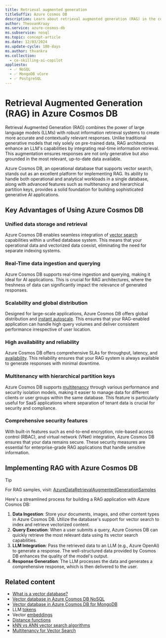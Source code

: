 ```yaml
---
title: Retrieval augmented generation
titleSuffix: Azure Cosmos DB
description: Learn about retrieval augmented generation (RAG) in the context of Azure Cosmos DB for NoSQL's vector search capabilities.
author: TheovanKraay
ms.service: azure-cosmos-db
ms.subservice: nosql
ms.topic: concept-article
ms.date: 12/03/2024
ms.update-cycle: 180-days
ms.author: thvankra
ms.collection:
  - ce-skilling-ai-copilot
appliesto:
  - ✅ NoSQL
  - ✅ MongoDB vCore
  - ✅ PostgreSQL
---
```


# Retrieval Augmented Generation (RAG) in Azure Cosmos DB

Retrieval Augmented Generation (RAG) combines the power of large language models (LLMs) with robust information retrieval systems to create more accurate and contextually relevant responses. Unlike traditional generative models that rely solely on pre-trained data, RAG architectures enhance an LLM's capabilities by integrating real-time information retrieval. This augmentation ensures responses are not only generative but also grounded in the most relevant, up-to-date data available.

Azure Cosmos DB, an operational database that supports vector search, stands out as an excellent platform for implementing RAG. Its ability to handle both operational and analytical workloads in a single database, along with advanced features such as multitenancy and hierarchical partition keys, provides a solid foundation for building sophisticated generative AI applications.

## Key Advantages of Using Azure Cosmos DB

### Unified data storage and retrieval

Azure Cosmos DB enables seamless integration of [vector search](../nosql/vector-search.md) capabilities within a unified database system. This means that your operational data and vectorized data coexist, eliminating the need for separate indexing systems. 

### Real-Time data ingestion and querying

Azure Cosmos DB supports real-time ingestion and querying, making it ideal for AI applications. This is crucial for RAG architectures, where the freshness of data can significantly impact the relevance of generated responses.

### Scalability and global distribution

Designed for large-scale applications, Azure Cosmos DB offers global distribution and [instant autoscale](../../cosmos-db/provision-throughput-autoscale.md). This ensures that your RAG-enabled application can handle high query volumes and deliver consistent performance irrespective of user location.

### High availability and reliability

Azure Cosmos DB offers comprehensive SLAs for throughput, latency, and [availability](/azure/reliability/reliability-cosmos-db-nosql). This reliability ensures that your RAG system is always available to generate responses with minimal downtime.

### Multitenancy with hierarchical partition keys

Azure Cosmos DB supports [multitenancy](../nosql/multi-tenancy-vector-search.md) through various performance and security isolation models, making it easier to manage data for different clients or user groups within the same database. This feature is particularly useful for SaaS applications where separation of tenant data is crucial for security and compliance.

### Comprehensive security features

With built-in features such as end-to-end encryption, role-based access control (RBAC), and virtual network (VNet) integration, Azure Cosmos DB ensures that your data remains secure. These security measures are essential for enterprise-grade RAG applications that handle sensitive information.

## Implementing RAG with Azure Cosmos DB

> [!TIP]
> For RAG samples, visit: [AzureDataRetrievalAugmentedGenerationSamples](https://github.com/microsoft/AzureDataRetrievalAugmentedGenerationSamples)

Here's a streamlined process for building a RAG application with Azure Cosmos DB:

1. **Data Ingestion**: Store your documents, images, and other content types in Azure Cosmos DB. Utilize the database's support for vector search to index and retrieve vectorized content.
1. **Query Execution**: When a user submits a query, Azure Cosmos DB can quickly retrieve the most relevant data using its vector search capabilities.
1. **LLM Integration**: Pass the retrieved data to an LLM (e.g., Azure OpenAI) to generate a response. The well-structured data provided by Cosmos DB enhances the quality of the model's output.
1. **Response Generation**: The LLM processes the data and generates a comprehensive response, which is then delivered to the user.

## Related content

- [What is a vector database?](../vector-database.md)
- [Vector database in Azure Cosmos DB NoSQL](../nosql/vector-search.md)
- [Vector database in Azure Cosmos DB for MongoDB](../mongodb/vcore/vector-search.md)
- LLM [tokens](tokens.md)
- Vector [embeddings](vector-embeddings.md)
- [Distance functions](distance-functions.md)
- [kNN vs ANN vector search algorithms](knn-vs-ann.md)
- [Multitenancy for Vector Search](../nosql/multi-tenancy-vector-search.md)
